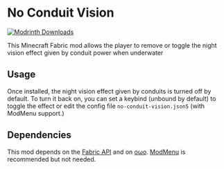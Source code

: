 # No Conduit Vision

[![Modrinth Downloads](https://img.shields.io/modrinth/dt/AVyVo6om)](https://modrinth.com/mod/no-conduit-vision)

This Minecraft Fabric mod allows the player to remove or toggle the night vision effect given by conduit power when underwater

## Usage

Once installed, the night vision effect given by conduits is turned off by default.
To turn it back on, you can set a keybind (unbound by default) to toggle the effect
or edit the config file `no-conduit-vision.json5` (with ModMenu support.)

## Dependencies

This mod depends on the [Fabric API](https://modrinth.com/mod/fabric-api) and on [oωo](https://modrinth.com/mod/owo-lib).
[ModMenu](https://modrinth.com/mod/modmenu) is recommended but not needed.
